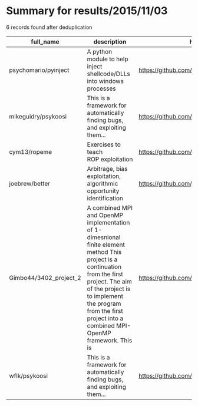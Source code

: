 
# Summary for results/2015/11/03
    
6 records found after deduplication

| full_name | description | html_url | matched_list | matched_count | pushed_at | size | stargazers_count | language | forks_count | vul_ids |
|------------------------|-----------------------------------------------------------------------------------------------------------------------------------------------------------------------------------------------------------------------------------------------------------------|-------------------------------------------|----------------|-----------------|---------------------------|--------|--------------------|------------|---------------|-----------|
| psychomario/pyinject | A python module to help inject shellcode/DLLs into windows processes | https://github.com/psychomario/pyinject | ['shellcode'] | 1 | 2015-11-03 17:00:25+00:00 | 201 | 66 | Python | 22 | [] |
| mikeguidry/psykoosi | This is a framework for automatically finding bugs, and exploiting them... | https://github.com/mikeguidry/psykoosi | ['exploit'] | 1 | 2015-11-03 05:59:24+00:00 | 49031 | 3 | C++ | 0 | [] |
| cym13/ropeme | Exercises to teach ROP exploitation | https://github.com/cym13/ropeme | ['exploit'] | 1 | 2015-11-03 00:23:46+00:00 | 176 | 9 | Makefile | 1 | [] |
| joebrew/better | Arbitrage, bias exploitation, algorithmic opportunity identification | https://github.com/joebrew/better | ['exploit'] | 1 | 2015-11-03 02:15:32+00:00 | 156 | 1 | R | 0 | [] |
| Gimbo44/3402_project_2 | A combined MPI and OpenMP implementation of 1-dimesnional finite element method This project is a continuation from the first project. The aim of the project is to implement the program from the first project into a combined MPI-OpenMP framework. This is | https://github.com/Gimbo44/3402_project_2 | ['exploit'] | 1 | 2015-11-03 16:38:57+00:00 | 244 | 1 | | 2 | [] |
| wflk/psykoosi | This is a framework for automatically finding bugs, and exploiting them... | https://github.com/wflk/psykoosi | ['exploit'] | 1 | 2015-11-03 05:59:24+00:00 | 49031 | 1 | C++ | 1 | [] |
